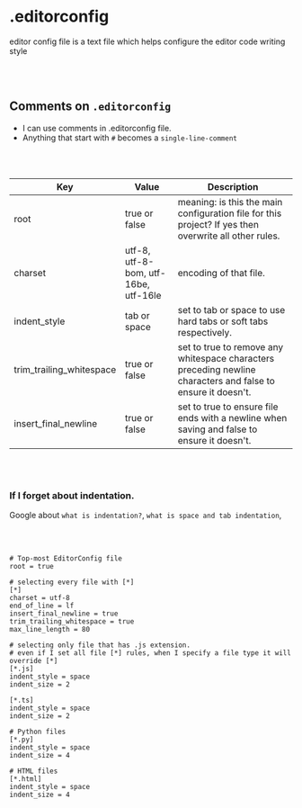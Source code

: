 # .editorconfig
editor config file is a text file which helps configure the editor code writing style

<br>
<br>


## Comments on `.editorconfig`
* I can use comments in .editorconfig file.
* Anything that start with ` # ` becomes a `single-line-comment`

<br>
<br>

| Key  | Value                     | Description                                             |
| ------ | ------------------------- | ------------------------------------------------------|
| root | true or false             | meaning: is this the main configuration file for this project? If yes then overwrite all other rules. |
| charset | utf-8, utf-8-bom, utf-16be, utf-16le            | encoding of that file. |
| indent_style | tab or space    | set to tab or space to use hard tabs or soft tabs respectively. |
| trim_trailing_whitespace | true or false   | set to true to remove any whitespace characters preceding newline characters and false to ensure it doesn't. |
| insert_final_newline | true or false   | set to true to ensure file ends with a newline when saving and false to ensure it doesn't. |

<br>
<br>

### If I forget about indentation.
Google about `what is indentation?`, `what is space and tab indentation`,


<br>
<br>


```
# Top-most EditorConfig file
root = true

# selecting every file with [*]
[*]
charset = utf-8
end_of_line = lf
insert_final_newline = true
trim_trailing_whitespace = true
max_line_length = 80

# selecting only file that has .js extension.
# even if I set all file [*] rules, when I specify a file type it will override [*]
[*.js]
indent_style = space
indent_size = 2

[*.ts]
indent_style = space
indent_size = 2

# Python files
[*.py]
indent_style = space
indent_size = 4

# HTML files
[*.html]
indent_style = space
indent_size = 4


```
